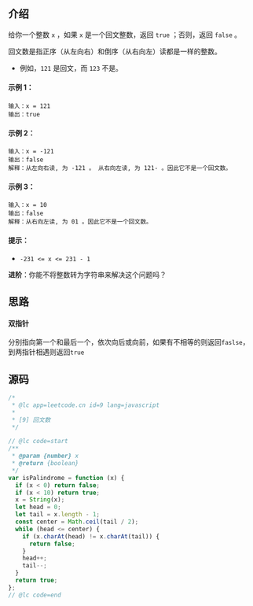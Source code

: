 ## 介绍
给你一个整数 `x` ，如果 `x` 是一个回文整数，返回 `true` ；否则，返回 `false` 。

回文数是指正序（从左向右）和倒序（从右向左）读都是一样的整数。

- 例如，`121` 是回文，而 `123` 不是。
 

#### 示例 1：

```
输入：x = 121
输出：true
```

#### 示例 2：

```
输入：x = -121
输出：false
解释：从左向右读, 为 -121 。 从右向左读, 为 121- 。因此它不是一个回文数。
```

#### 示例 3：

```
输入：x = 10
输出：false
解释：从右向左读, 为 01 。因此它不是一个回文数。
```
 

#### 提示：

- `-231 <= x <= 231 - 1`
 

**进阶**：你能不将整数转为字符串来解决这个问题吗？

## 思路

#### 双指针

分别指向第一个和最后一个，依次向后或向前，如果有不相等的则返回`faslse`，到两指针相遇则返回`true`

## 源码

```js
/*
 * @lc app=leetcode.cn id=9 lang=javascript
 *
 * [9] 回文数
 */

// @lc code=start
/**
 * @param {number} x
 * @return {boolean}
 */
var isPalindrome = function (x) {
  if (x < 0) return false;
  if (x < 10) return true;
  x = String(x);
  let head = 0;
  let tail = x.length - 1;
  const center = Math.ceil(tail / 2);
  while (head <= center) {
    if (x.charAt(head) != x.charAt(tail)) {
      return false;
    }
    head++;
    tail--;
  }
  return true;
};
// @lc code=end


```
